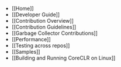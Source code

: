 * [[Home]]
* [[Developer Guide]]
 * [[Contribution Overview]]
 * [[Contribution Guidelines]]
 * [[Garbage Collector Contributions]]
 * [[Performance]]
 * [[Testing across repos]]
* [[Samples]]
 * [[Building and Running CoreCLR on Linux]]